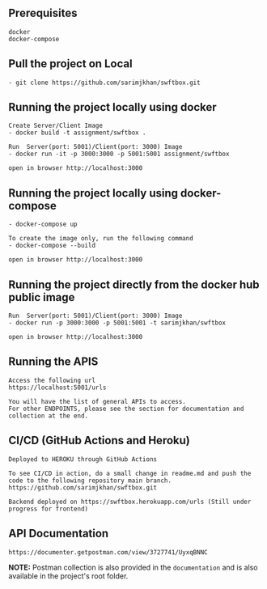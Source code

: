 ## Prerequisites

```
docker
docker-compose
```

## Pull the project on Local

```
- git clone https://github.com/sarimjkhan/swftbox.git
```

## Running the project locally using docker

```
Create Server/Client Image
- docker build -t assignment/swftbox .

Run  Server(port: 5001)/Client(port: 3000) Image
- docker run -it -p 3000:3000 -p 5001:5001 assignment/swftbox

open in browser http://localhost:3000
```

## Running the project locally using docker-compose

```
- docker-compose up

To create the image only, run the following command
- docker-compose --build

open in browser http://localhost:3000
```

## Running the project directly from the docker hub public image

```
Run  Server(port: 5001)/Client(port: 3000) Image
- docker run -p 3000:3000 -p 5001:5001 -t sarimjkhan/swftbox

open in browser http://localhost:3000
```

## Running the APIS

```
Access the following url
https://localhost:5001/urls

You will have the list of general APIs to access.
For other ENDPOINTS, please see the section for documentation and collection at the end.
```

## CI/CD (GitHub Actions and Heroku)

```
Deployed to HEROKU through GitHub Actions

To see CI/CD in action, do a small change in readme.md and push the code to the following repository main branch.
https://github.com/sarimjkhan/swftbox.git

Backend deployed on https://swftbox.herokuapp.com/urls (Still under progress for frontend)
```

## API Documentation

```
https://documenter.getpostman.com/view/3727741/UyxqBNNC
```

**NOTE:** Postman collection is also provided in the `documentation` and is also available in the project's root folder.
